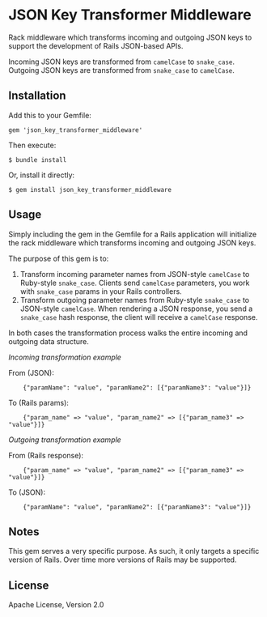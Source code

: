 # JSON Key Transformer Middleware

Rack middleware which transforms incoming and outgoing JSON keys to support the development of Rails JSON-based APIs.

Incoming JSON keys are transformed from `camelCase` to `snake_case`. Outgoing JSON keys are transformed from `snake_case` to `camelCase`.

## Installation

Add this to your Gemfile:

    gem 'json_key_transformer_middleware'

Then execute:

    $ bundle install

Or, install it directly:

    $ gem install json_key_transformer_middleware

## Usage

Simply including the gem in the Gemfile for a Rails application will initialize the rack middleware which transforms incoming and outgoing JSON keys.

The purpose of this gem is to:

1. Transform incoming parameter names from JSON-style `camelCase` to Ruby-style `snake_case`. Clients send `camelCase` parameters, you work with `snake_case` params in your Rails controllers.
1. Transform outgoing parameter names from Ruby-style `snake_case` to JSON-style `camelCase`. When rendering a JSON response, you send a `snake_case` hash response, the client will receive a `camelCase` response.

In both cases the transformation process walks the entire incoming and outgoing data structure.

*Incoming transformation example*

From (JSON):

```
    {"paramName": "value", "paramName2": [{"paramName3": "value"}]}
```

To (Rails params):

```
    {"param_name" => "value", "param_name2" => [{"param_name3" => "value"}]}
```

*Outgoing transformation example*

From (Rails response):

```
    {"param_name" => "value", "param_name2" => [{"param_name3" => "value"}]}
```

To (JSON):

```
    {"paramName": "value", "paramName2": [{"paramName3": "value"}]}
```

## Notes

This gem serves a very specific purpose. As such, it only targets a specific version of Rails. Over time more versions of Rails may be supported.

## License

Apache License, Version 2.0
